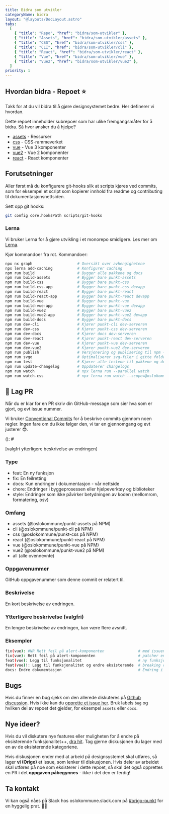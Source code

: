 ```yaml
---
title: Bidra som utvikler
categoryName: bidra
layout: "@layouts/DocLayout.astro"
tabs:
  [
    { "title": "Repo", "href": "bidra/som-utvikler" },
    { "title": "Assets", "href": "bidra/som-utvikler/assets" },
    { "title": "CSS", "href": "bidra/som-utvikler/css" },
    { "title": "CLI", "href": "bidra/som-utvikler/cli" },
    { "title": "React", "href": "bidra/som-utvikler/react" },
    { "title": "Vue", "href": "bidra/som-utvikler/vue" },
    { "title": "Vue2", "href": "bidra/som-utvikler/vue2" },
  ]
priority: 1
---
```


<!--
alt under her skal genereres fra ./CONTRIBUTING.md,
alle endringer du gjør vil overskrives
-->

<!-- START CONTENT -->
## Hvordan bidra - Repoet ⭐

Takk for at du vil bidra til å gjøre designsystemet bedre. Her definerer vi hvordan.

Dette repoet inneholder subrepoer som har ulike fremgangsmåter for å bidra. Så hvor ønsker du å hjelpe?

- [assets](/bidra/som-utvikler/assets) - Ressurser
- [css](/bidra/som-utvikler/css) - CSS-rammeverket
- [vue](/bidra/som-utvikler/vue) - Vue 3 komponenter
- [vue2](/bidra/som-utvikler/vue2) - Vue 2 komponenter
- [react](/bidra/som-utvikler/react) - React komponenter

## Forutsetninger

Aller først må du konfigurere git-hooks slik at scripts kjøres ved commits, som for eksempel et script som kopierer innhold fra readme og contributing til dokumentasjonsnettsiden.

Sett opp git hooks:

```sh
git config core.hooksPath scripts/git-hooks
```

### Lerna

Vi bruker Lerna for å gjøre utvikling i et monorepo smidigere.
Les mer om [Lerna](https://lerna.js.org/).

Kjør kommandoer fra rot.
Kommandoer:

```sh
npx nx graph                    # Oversikt over avhengighetene
npx lerna add-caching           # Konfigurer caching
npm run build                   # Bygger alle pakkene og docs
npm run build-assets            # Bygger bare punkt-assets
npm run build-css               # Bygger bare punkt-css
npm run build-css-app           # Bygger bare punkt-css devapp
npm run build-react             # Bygger bare punkt-react
npm run build-react-app         # Bygger bare punkt-react devapp
npm run build-vue               # Bygger bare punkt-vue
npm run build-vue-app           # Bygger bare punkt-vue devapp
npm run build-vue2              # Bygger bare punkt-vue2
npm run build-vue2-app          # Bygger bare punkt-vue2 devapp
npm run build-docs              # Bygger bare punkt-docs
npm run dev-cli                 # Kjører punkt-cli dev-serveren
npm run dev-css                 # Kjører punkt-css dev-serveren
npm run dev-docs                # Kjører docs dev-serveren
npm run dev-react               # Kjører punkt-react dev-serveren
npm run dev-vue                 # Kjører punkt-vue dev-serveren
npm run dev-vue2                # Kjører punkt-vue2 dev-serveren
npm run publish                 # Versjonering og publisering til npm - ikke private pakker
npm run svgo                    # Optimaliserer svg-filer i gitte foldere i assets
npm run test                    # Kjører alle testene til pakkene og docs
npm run update-changelog        # Oppdaterer changelogs
npm run watch                   # npx lerna run --parallel watch
npm run watch-css               # npx lerna run watch --scope=@oslokommune/punkt-css
```

## 🤝 Lag PR

Når du er klar for en PR skriv din GitHub-message som sier hva som er gjort, og evt issue nummer.

Vi bruker [Conventional Commits](https://www.conventionalcommits.org/) for å beskrive commits gjennom
noen regler. Ingen fare om du ikke følger den, vi tar en gjennomgang og evt justerer 😎.

<type>(<omfang>): #<oppgavenummer> <beskrivelse>

[valgfri ytterligere beskrivelse av endringen]

### Type

- feat: En ny funksjon
- fix: En feilretting
- docs: Kun endringer i dokumentasjon - vår nettside
- chore: Endringer i byggeprosessen eller hjelpeverktøy og biblioteker
- style: Endringer som ikke påvirker betydningen av koden (mellomrom, formatering, osv)

### Omfang

- assets (@oslokommune/punkt-assets på NPM)
- cli (@oslokommune/punkt-cli på NPM)
- css (@oslokommune/punkt-css på NPM)
- react (@oslokommune/punkt-react på NPM)
- vue (@oslokommune/punkt-vue på NPM)
- vue2 (@oslokommune/punkt-vue2 på NPM)
- all (alle ovennevnte)

### Oppgavenummer

GitHub oppgavenummer som denne commit er relatert til.

### Beskrivelse

En kort beskrivelse av endringen.

### Ytterligere beskrivelse (valgfri)

En lengre beskrivelse av endringen, kan være flere avsnitt.

### Eksempler

```sh
fix(vue): #NR Rett feil på alert-komponenten               # med issuenummer
fix(vue): Rett feil på alert-komponenten                   # patcher en bug i koden (patch i Semantic Versioning)
feat(vue): Legg til funksjonalitet                         # ny funksjonalitet i koden (minor i Semantic Versioning)
feat(vue)!: Legg til funksjonalitet og endre eksisterende  # breaking change i koden (major i Semantic Versioning)
docs: Endre dokumentasjon                                  # Endring i dokumentasjon
```

## Bugs

Hvis du finner en bug sjekk om den allerede diskuteres på [Github discussion](https://github.com/oslokommune/punkt/discussions). Hvis ikke kan du [opprette et issue her](https://github.com/oslokommune/punkt/issues). Bruk labels `bug` og hvilken del av repoet det gjelder, for eksempel `assets` eller `docs`.

## Nye ideer?

Hvis du vil diskutere nye features eller muligheten for å endre på eksisterende funksjonalitet++, [dra hit](https://github.com/oslokommune/punkt/discussions). Tag gjerne diskusjonen du lager med en av de eksisterende kategoriene.

Hvis diskusjonen ender med at arbeid på designsystemet skal utføres, så lager **vi (Origo)** et issue, som lenker til diskusjonen. Hvis deler av arbeidet skal utføres på noe som eksisterer i dette repoet, så skal det også opprettes en PR i det **oppgaven påbegynnes** - ikke i det den er ferdig!

## Ta kontakt

Vi kan også nåes på Slack hos oslokommune.slack.com på [#origo-punkt](https://oslokommune.slack.com/archives/C01EWV9U07R) for en hyggelig prat. 👋🏼
<!-- END CONTENT-->
